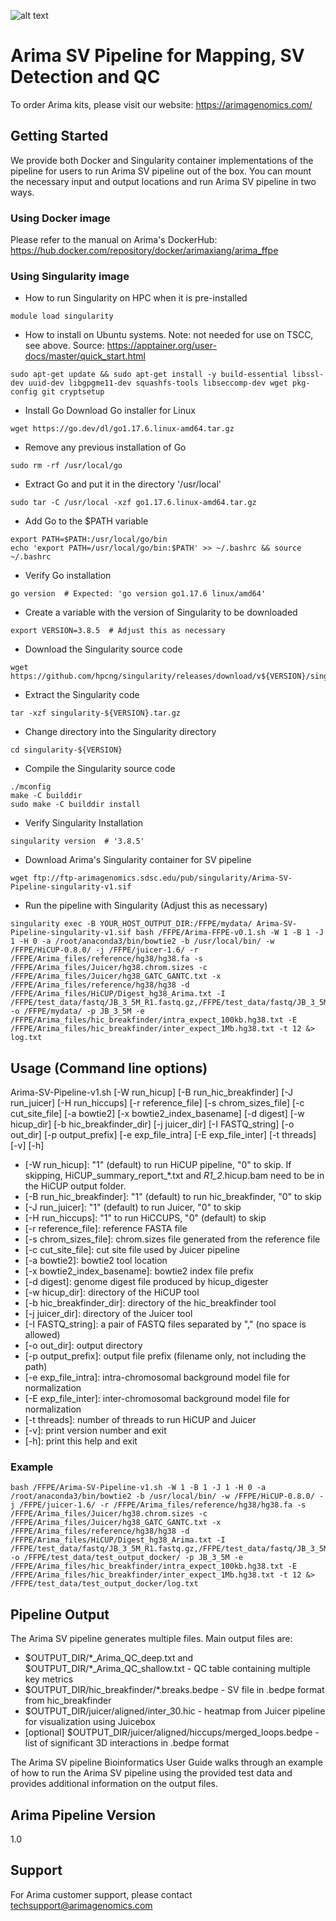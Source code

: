 ![alt text](https://arimagenomics.com/wp-content/files/2021/08/Arima-Genomics-logo.png "Celebrating Science and Scientist")

# Arima SV Pipeline for Mapping, SV Detection and QC

To order Arima kits, please visit our website:
https://arimagenomics.com/

## Getting Started
We provide both Docker and Singularity container implementations of the pipeline for users to run Arima SV pipeline out of the box. You can mount the necessary input and output locations and run Arima SV pipeline in two ways.

### Using Docker image
Please refer to the manual on Arima's DockerHub: https://hub.docker.com/repository/docker/arimaxiang/arima_ffpe

### Using Singularity image
* How to run Singularity on HPC when it is pre-installed
```
module load singularity
```

* How to install on Ubuntu systems. Note: not needed for use on TSCC, see above.
Source: https://apptainer.org/user-docs/master/quick_start.html
```
sudo apt-get update && sudo apt-get install -y build-essential libssl-dev uuid-dev libgpgme11-dev squashfs-tools libseccomp-dev wget pkg-config git cryptsetup
```

* Install Go
Download Go installer for Linux
```
wget https://go.dev/dl/go1.17.6.linux-amd64.tar.gz
```

* Remove any previous installation of Go
```
sudo rm -rf /usr/local/go
```

* Extract Go and put it in the directory '/usr/local'
```
sudo tar -C /usr/local -xzf go1.17.6.linux-amd64.tar.gz
```

* Add Go to the $PATH variable
```
export PATH=$PATH:/usr/local/go/bin
echo 'export PATH=/usr/local/go/bin:$PATH' >> ~/.bashrc && source ~/.bashrc
```

* Verify Go installation
```
go version  # Expected: 'go version go1.17.6 linux/amd64'
```

* Create a variable with the version of Singularity to be downloaded
```
export VERSION=3.8.5  # Adjust this as necessary
```

* Download the Singularity source code
```
wget https://github.com/hpcng/singularity/releases/download/v${VERSION}/singularity-${VERSION}.tar.gz
```

* Extract the Singularity code
```
tar -xzf singularity-${VERSION}.tar.gz
```

* Change directory into the Singularity directory
```
cd singularity-${VERSION}
```

* Compile the Singularity source code
```
./mconfig
make -C builddir
sudo make -C builddir install
```

* Verify Singularity Installation
```
singularity version  # '3.8.5'
```

* Download Arima's Singularity container for SV pipeline
```
wget ftp://ftp-arimagenomics.sdsc.edu/pub/singularity/Arima-SV-Pipeline-singularity-v1.sif
```

* Run the pipeline with Singularity (Adjust this as necessary)
```
singularity exec -B YOUR_HOST_OUTPUT_DIR:/FFPE/mydata/ Arima-SV-Pipeline-singularity-v1.sif bash /FFPE/Arima-FFPE-v0.1.sh -W 1 -B 1 -J 1 -H 0 -a /root/anaconda3/bin/bowtie2 -b /usr/local/bin/ -w /FFPE/HiCUP-0.8.0/ -j /FFPE/juicer-1.6/ -r /FFPE/Arima_files/reference/hg38/hg38.fa -s /FFPE/Arima_files/Juicer/hg38.chrom.sizes -c /FFPE/Arima_files/Juicer/hg38_GATC_GANTC.txt -x /FFPE/Arima_files/reference/hg38/hg38 -d /FFPE/Arima_files/HiCUP/Digest_hg38_Arima.txt -I /FFPE/test_data/fastq/JB_3_5M_R1.fastq.gz,/FFPE/test_data/fastq/JB_3_5M_R2.fastq.gz -o /FFPE/mydata/ -p JB_3_5M -e /FFPE/Arima_files/hic_breakfinder/intra_expect_100kb.hg38.txt -E /FFPE/Arima_files/hic_breakfinder/inter_expect_1Mb.hg38.txt -t 12 &> log.txt
```


## Usage (Command line options)
Arima-SV-Pipeline-v1.sh [-W run_hicup] [-B run_hic_breakfinder] [-J run_juicer]
              [-H run_hiccups] [-r reference_file] [-s chrom_sizes_file] [-c cut_site_file]
              [-a bowtie2] [-x bowtie2_index_basename] [-d digest] [-w hicup_dir]
              [-b hic_breakfinder_dir] [-j juicer_dir] [-I FASTQ_string] [-o out_dir]
              [-p output_prefix] [-e exp_file_intra] [-E exp_file_inter] [-t threads] [-v] [-h]

* [-W run_hicup]: "1" (default) to run HiCUP pipeline, "0" to skip. If skipping,
    HiCUP_summary_report_*.txt and *R1_2*.hicup.bam need to be in the HiCUP output folder.
* [-B run_hic_breakfinder]: "1" (default) to run hic_breakfinder, "0" to skip
* [-J run_juicer]: "1" (default) to run Juicer, "0" to skip
* [-H run_hiccups]: "1" to run HiCCUPS, "0" (default) to skip
* [-r reference_file]: reference FASTA file
* [-s chrom_sizes_file]: chrom.sizes file generated from the reference file
* [-c cut_site_file]: cut site file used by Juicer pipeline
* [-a bowtie2]: bowtie2 tool location
* [-x bowtie2_index_basename]: bowtie2 index file prefix
* [-d digest]: genome digest file produced by hicup_digester
* [-w hicup_dir]: directory of the HiCUP tool
* [-b hic_breakfinder_dir]: directory of the hic_breakfinder tool
* [-j juicer_dir]: directory of the Juicer tool
* [-I FASTQ_string]: a pair of FASTQ files separated by "," (no space is allowed)
* [-o out_dir]: output directory
* [-p output_prefix]: output file prefix (filename only, not including the path)
* [-e exp_file_intra]: intra-chromosomal background model file for normalization
* [-E exp_file_inter]: inter-chromosomal background model file for normalization
* [-t threads]: number of threads to run HiCUP and Juicer
* [-v]: print version number and exit
* [-h]: print this help and exit

### Example

```
bash /FFPE/Arima-SV-Pipeline-v1.sh -W 1 -B 1 -J 1 -H 0 -a /root/anaconda3/bin/bowtie2 -b /usr/local/bin/ -w /FFPE/HiCUP-0.8.0/ -j /FFPE/juicer-1.6/ -r /FFPE/Arima_files/reference/hg38/hg38.fa -s /FFPE/Arima_files/Juicer/hg38.chrom.sizes -c /FFPE/Arima_files/Juicer/hg38_GATC_GANTC.txt -x /FFPE/Arima_files/reference/hg38/hg38 -d /FFPE/Arima_files/HiCUP/Digest_hg38_Arima.txt -I /FFPE/test_data/fastq/JB_3_5M_R1.fastq.gz,/FFPE/test_data/fastq/JB_3_5M_R2.fastq.gz -o /FFPE/test_data/test_output_docker/ -p JB_3_5M -e /FFPE/Arima_files/hic_breakfinder/intra_expect_100kb.hg38.txt -E /FFPE/Arima_files/hic_breakfinder/inter_expect_1Mb.hg38.txt -t 12 &> /FFPE/test_data/test_output_docker/log.txt
```

## Pipeline Output

The Arima SV pipeline generates multiple files. Main output files are:
* $OUTPUT_DIR/\*_Arima_QC_deep.txt and $OUTPUT_DIR/\*_Arima_QC_shallow.txt - QC table containing multiple key metrics
* $OUTPUT_DIR/hic_breakfinder/\*.breaks.bedpe - SV file in .bedpe format from hic_breakfinder
* $OUTPUT_DIR/juicer/aligned/inter_30.hic - heatmap from Juicer pipeline for visualization using Juicebox
* [optional] $OUTPUT_DIR/juicer/aligned/hiccups/merged_loops.bedpe - list of significant 3D interactions in .bedpe format

The Arima SV pipeline Bioinformatics User Guide walks through an example of how to run the Arima SV pipeline using the provided test data and provides additional information on the output files.

## Arima Pipeline Version
1.0

## Support
For Arima customer support, please contact techsupport@arimagenomics.com
